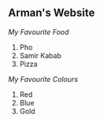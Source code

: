 ## Arman's Website

*My Favourite Food*
1. Pho
2. Samir Kabab
3. Pizza

*My Favourite Colours*
1. Red
2. Blue
3. Gold
